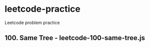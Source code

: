 # leetcode-practice

Leetcode problem practice

## <a src="https://github.com/heegupark/leetcode-practice/blob/main/leetcode-100-same-tree.js">100. Same Tree - leetcode-100-same-tree.js</a>
